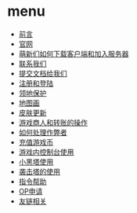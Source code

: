 # menu

* [前言](README.md)
* [官网](https://play.ypshidifu.cn)
* [萌新们如何下载客户端和加入服务器](https://bbs.ypshidifu.cn/index.php?threads/cao-yuan-tan-xian-fu-wu-qi-chun-meng-xin-men-ru-he-zheng-que-jia-ru-fu-wu-qi.17/#post-19
)
* [联系我们](wikis/lianxi.md)
* [提交文档给我们](wikis/help.md)
* [注册和登陆](wikis/login.md)
* [领地保护](wikis/dom.md)
* [地图画](wikis/map.md)
* [皮肤更新](wikis/skin.md)
* [游戏商人和转账的操作](wikis/shop.md)
* [如何处理作弊者](wikis/kick.md)
* [充值游戏币](wikis/cz.md)
* [游戏内控制台使用](wikis/console.md)
* [小黑塔使用](wikis/end.md)
* [袭击塔的使用](wikis/bad.md)
* [指令帮助](wikis/cmd.md)
* [OP申请](wikis/op.md)
* [友链相关](wikis/server.md)
